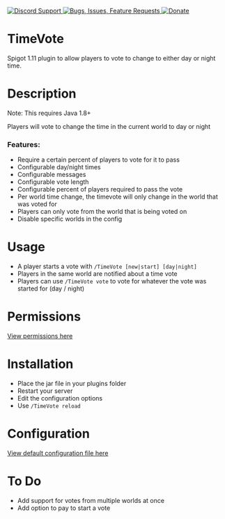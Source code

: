 [ ![Discord Support](https://www.mediafire.com/convkey/510b/iw2k26exg0qlf076g.jpg) ](https://discord.gg/p5DAvc6)
[ ![Bugs, Issues, Feature Requests](https://www.mediafire.com/convkey/2320/x80qtabf3auhhjr6g.jpg) ](../../issues)
[ ![Donate](https://www.mediafire.com/convkey/910d/z8160kkzvezi4km6g.jpg) ](https://www.paypal.com/cgi-bin/webscr?cmd=_s-xclick&hosted_button_id=THXHQ5287TBA8)


# TimeVote

Spigot 1.11 plugin to allow players to vote to change to either day or night time.

# Description
Note: This requires Java 1.8+

Players will vote to change the time in the current world to day or night

### Features:
- Require a certain percent of players to vote for it to pass
- Configurable day/night times
- Configurable messages
- Configurable vote length
- Configurable percent of players required to pass the vote
- Per world time change, the timevote will only change in the world that was voted for
- Players can only vote from the world that is being voted on
- Disable specific worlds in the config

# Usage

- A player starts a vote with `/TimeVote [new|start] [day|night]`
- Players in the same world are notified about a time vote
- Players can use `/TimeVote vote` to vote for whatever the vote was started for (day / night)

# Permissions
[View permissions here](../../blob/master/src/plugin.yml)

# Installation

- Place the jar file in your plugins folder
- Restart your server
- Edit the configuration options
- Use `/TimeVote reload`


# Configuration
[View default configuration file here](../../blob/master/src/config.yml)

# To Do
- Add support for votes from multiple worlds at once
- Add option to pay to start a vote
